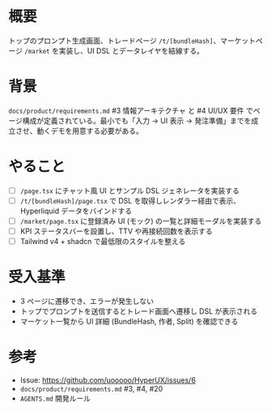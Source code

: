 # 概要
トップのプロンプト生成画面、トレードページ `/t/[bundleHash]`、マーケットページ `/market` を実装し、UI DSL とデータレイヤを結線する。

# 背景
`docs/product/requirements.md` #3 情報アーキテクチャ と #4 UI/UX 要件 でページ構成が定義されている。最小でも「入力 → UI 表示 → 発注準備」までを成立させ、動くデモを用意する必要がある。

# やること
- [ ] `/page.tsx` にチャット風 UI とサンプル DSL ジェネレータを実装する
- [ ] `/t/[bundleHash]/page.tsx` で DSL を取得しレンダラー経由で表示、Hyperliquid データをバインドする
- [ ] `/market/page.tsx` に登録済み UI (モック) の一覧と詳細モーダルを実装する
- [ ] KPI ステータスバーを設置し、TTV や再接続回数を表示する
- [ ] Tailwind v4 + shadcn で最低限のスタイルを整える

# 受入基準
- 3 ページに遷移でき、エラーが発生しない
- トップでプロンプトを送信するとトレード画面へ遷移し DSL が表示される
- マーケット一覧から UI 詳細 (BundleHash, 作者, Split) を確認できる

# 参考
- Issue: https://github.com/uooooo/HyperUX/issues/6
- `docs/product/requirements.md` #3, #4, #20
- `AGENTS.md` 開発ルール
